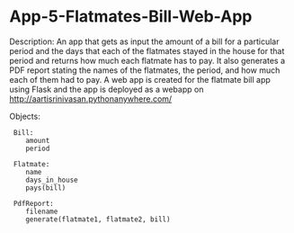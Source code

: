 # App-5-Flatmates-Bill-Web-App

Description: An app that gets as input the amount of a bill for a particular period and the days that each of the flatmates stayed in the house for that period and returns how much each flatmate has to pay. It also generates a PDF report stating the names of the flatmates, the period, and how much each of them had to pay. A web app is created for the flatmate bill app using Flask and the app is deployed as a webapp on http://aartisrinivasan.pythonanywhere.com/ 


Objects:

     Bill:
        amount
        period
        
     Flatmate:
        name
        days_in_house
        pays(bill)
        
     PdfReport:
        filename
        generate(flatmate1, flatmate2, bill)
